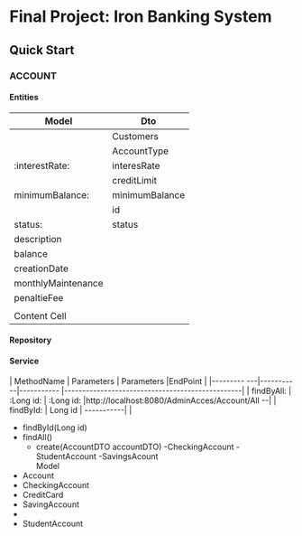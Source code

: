 # Final Project: Iron Banking System

## Quick Start
### ACCOUNT

#### Entities
| Model              | Dto            |
|--------------------|----------------|
|                    | Customers      |
|                    | AccountType    |
| :interestRate:     | interesRate    |
|                    | creditLimit    |
| minimumBalance:    | minimumBalance |
|                    | id             |
| status:            | status         |
| description        |                |
| balance            |                |
| creationDate       |                |
| monthlyMaintenance |                |
| penaltieFee        |                |
|                    |                |
| Content Cell       |                |

#### Repository
#### Service
| MethodName | Parameters | Parameters |EndPoint     |
|--------- ---|-----------|----------- |-------------------------------------------------|
| findByAll:  | :Long id: |  :Long id: |http://localhost:8080/AdminAcces/Account/All --|
| findById:   | Long id   | -----------|                                              |


- findById(Long id)
- findAll()
  - create(AccountDTO accountDTO)
        -CheckingAccount
        -StudentAccount
        -SavingsAcount   
Model
- Account
- CheckingAccount
- CreditCard
- SavingAccount
- 
- StudentAccount

